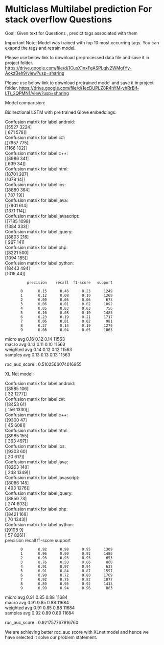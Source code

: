 #  Multiclass Multilabel prediction For stack overflow Questions

Goal: Given text for Questions , predict tags associated with them 

Important Note:  Model was trained with top 10 most occurring tags. You can exapnd the tags and retrain model.

 
 Please use below link to download preprocessed data file and save it in project folder.
 https://drive.google.com/file/d/1CusX1nxFgASPLqly2WMgfYy-AokzBeh9/view?usp=sharing
 
 Please use below link to download pretrained model and save it in project folder.
 https://drive.google.com/file/d/1ecDUPLZ8R4hYM-yhRrBif-LTi_2QPMN1/view?usp=sharing
 
 Model comparision:
 
 Bidirectional LSTM with pre trained Glove embeddings:
 
 Confusion matrix for label android:  
[[5527 3224]  
 [ 671  578]]  
Confusion matrix for label c#:  
[[7957  775]  
 [1166  102]]  
Confusion matrix for label c++:  
[[8986  341]  
 [ 639   34]]  
Confusion matrix for label html:  
[[8701  207]  
 [1078   14]]  
Confusion matrix for label ios:  
[[8880  364]  
 [ 737   19]]  
Confusion matrix for label java:  
[[7901  614]  
 [1371  114]]  
Confusion matrix for label javascript:  
[[7185 1098]  
 [1384  333]]  
Confusion matrix for label jquery:  
[[8803  216]  
 [ 967   14]]  
Confusion matrix for label php:  
[[8221  500]  
 [1094  185]]  
Confusion matrix for label python:  
[[8443  494]  
 [1019   44]] 
 
              precision    recall  f1-score   support  

           0       0.15      0.46      0.23      1249
           1       0.12      0.08      0.10      1268
           2       0.09      0.05      0.06       673
           3       0.06      0.01      0.02      1092
           4       0.05      0.03      0.03       756
           5       0.16      0.08      0.10      1485
           6       0.23      0.19      0.21      1717
           7       0.06      0.01      0.02       981
           8       0.27      0.14      0.19      1279
           9       0.08      0.04      0.05      1063

   micro avg       0.16      0.12      0.14     11563  
   macro avg       0.13      0.11      0.10     11563  
weighted avg       0.14      0.12      0.12     11563  
 samples avg       0.13      0.13      0.13     11563  

roc_auc_score : 0.5102566074016955  

XL Net model:  

Confusion matrix for label android:  
[[8585  106]  
 [  32 1277]]  
Confusion matrix for label c#:  
[[8453   61]  
 [ 156 1330]]  
Confusion matrix for label c++:  
[[9300   47]  
 [  45  608]]  
Confusion matrix for label html:  
[[8985  155]  
 [ 363  497]]  
Confusion matrix for label ios:  
[[9303   60]  
 [  20  617]]  
Confusion matrix for label java:  
[[8263  140]  
 [ 248 1349]]  
Confusion matrix for label javascript:  
[[8086  145]  
 [ 493 1276]]  
Confusion matrix for label jquery:  
[[8850   73]  
 [ 274  803]]  
Confusion matrix for label php:  
[[8421  166]  
 [  70 1343]]  
Confusion matrix for label python:  
[[9108    9]  
 [  57  826]]  
              precision    recall  f1-score   support  

           0       0.92      0.98      0.95      1309
           1       0.96      0.90      0.92      1486
           2       0.93      0.93      0.93       653
           3       0.76      0.58      0.66       860
           4       0.91      0.97      0.94       637
           5       0.91      0.84      0.87      1597
           6       0.90      0.72      0.80      1769
           7       0.92      0.75      0.82      1077
           8       0.89      0.95      0.92      1413
           9       0.99      0.94      0.96       883  

   micro avg       0.91      0.85      0.88     11684  
   macro avg       0.91      0.85      0.88     11684  
weighted avg       0.91      0.85      0.88     11684  
 samples avg       0.92      0.89      0.89     11684  

roc_auc_score : 0.921757767916760  

We are achieving better roc_auc score with XLnet model and hence we have selected it solve our problem statement.  
 
 
